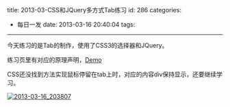 title: 2013-03-CSS和JQuery多方式Tab练习
id: 286
categories:
  - 每日一发
date: 2013-03-16 20:40:04
tags:
---

今天练习的是Tab的制作，使用了CSS3的选择器和JQuery。

练习页里有对应的原理声明，[Demo](http://laispace.com/xiaospace/demo/2013-03/CSS和JQuery多方式Tab练习/index.html)

CSS还没找到方法实现鼠标停留在tab上时，对应的内容div保持显示，还要继续学习。

[![](http://www.laispace.com/wp-content/uploads/2013/03/2013-03-16_203807.jpg "2013-03-16_203807")](http://www.laispace.com/wp-content/uploads/2013/03/2013-03-16_203807.jpg)